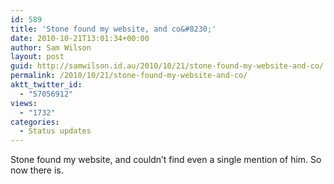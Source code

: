 ```yaml
---
id: 589
title: 'Stone found my website, and co&#8230;'
date: 2010-10-21T13:01:34+00:00
author: Sam Wilson
layout: post
guid: http://samwilson.id.au/2010/10/21/stone-found-my-website-and-co/
permalink: /2010/10/21/stone-found-my-website-and-co/
aktt_twitter_id:
  - "57056912"
views:
  - "1732"
categories:
  - Status updates
---
```

Stone found my website, and couldn&#8217;t find even a single mention of him. So now there is.